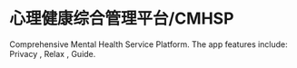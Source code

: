 # 心理健康综合管理平台/CMHSP
Comprehensive Mental Health Service Platform. The app features include: Privacy , Relax , Guide.
